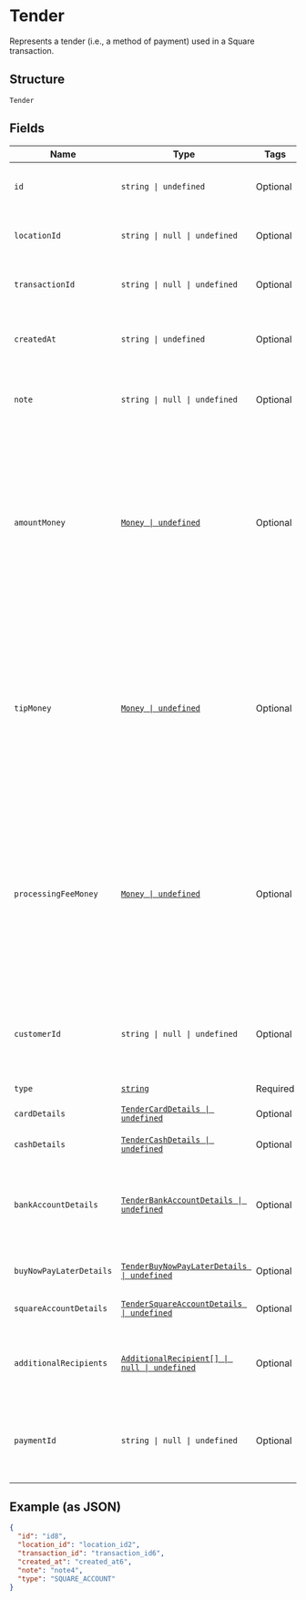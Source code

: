 
# Tender

Represents a tender (i.e., a method of payment) used in a Square transaction.

## Structure

`Tender`

## Fields

| Name | Type | Tags | Description |
|  --- | --- | --- | --- |
| `id` | `string \| undefined` | Optional | The tender's unique ID. It is the associated payment ID.<br/>**Constraints**: *Maximum Length*: `192` |
| `locationId` | `string \| null \| undefined` | Optional | The ID of the transaction's associated location.<br/>**Constraints**: *Maximum Length*: `50` |
| `transactionId` | `string \| null \| undefined` | Optional | The ID of the tender's associated transaction.<br/>**Constraints**: *Maximum Length*: `192` |
| `createdAt` | `string \| undefined` | Optional | The timestamp for when the tender was created, in RFC 3339 format.<br/>**Constraints**: *Maximum Length*: `32` |
| `note` | `string \| null \| undefined` | Optional | An optional note associated with the tender at the time of payment.<br/>**Constraints**: *Maximum Length*: `500` |
| `amountMoney` | [`Money \| undefined`](../models/money.md) | Optional | Represents an amount of money. `Money` fields can be signed or unsigned.<br/>Fields that do not explicitly define whether they are signed or unsigned are<br/>considered unsigned and can only hold positive amounts. For signed fields, the<br/>sign of the value indicates the purpose of the money transfer. See<br/>[Working with Monetary Amounts](https://developer.squareup.com/docs/build-basics/working-with-monetary-amounts)<br/>for more information. |
| `tipMoney` | [`Money \| undefined`](../models/money.md) | Optional | Represents an amount of money. `Money` fields can be signed or unsigned.<br/>Fields that do not explicitly define whether they are signed or unsigned are<br/>considered unsigned and can only hold positive amounts. For signed fields, the<br/>sign of the value indicates the purpose of the money transfer. See<br/>[Working with Monetary Amounts](https://developer.squareup.com/docs/build-basics/working-with-monetary-amounts)<br/>for more information. |
| `processingFeeMoney` | [`Money \| undefined`](../models/money.md) | Optional | Represents an amount of money. `Money` fields can be signed or unsigned.<br/>Fields that do not explicitly define whether they are signed or unsigned are<br/>considered unsigned and can only hold positive amounts. For signed fields, the<br/>sign of the value indicates the purpose of the money transfer. See<br/>[Working with Monetary Amounts](https://developer.squareup.com/docs/build-basics/working-with-monetary-amounts)<br/>for more information. |
| `customerId` | `string \| null \| undefined` | Optional | If the tender is associated with a customer or represents a customer's card on file,<br/>this is the ID of the associated customer.<br/>**Constraints**: *Maximum Length*: `191` |
| `type` | [`string`](../models/tender-type.md) | Required | Indicates a tender's type. |
| `cardDetails` | [`TenderCardDetails \| undefined`](../models/tender-card-details.md) | Optional | Represents additional details of a tender with `type` `CARD` or `SQUARE_GIFT_CARD` |
| `cashDetails` | [`TenderCashDetails \| undefined`](../models/tender-cash-details.md) | Optional | Represents the details of a tender with `type` `CASH`. |
| `bankAccountDetails` | [`TenderBankAccountDetails \| undefined`](../models/tender-bank-account-details.md) | Optional | Represents the details of a tender with `type` `BANK_ACCOUNT`.<br/><br/>See [BankAccountPaymentDetails](../models/bank-account-payment-details.md)<br/>for more exposed details of a bank account payment. |
| `buyNowPayLaterDetails` | [`TenderBuyNowPayLaterDetails \| undefined`](../models/tender-buy-now-pay-later-details.md) | Optional | Represents the details of a tender with `type` `BUY_NOW_PAY_LATER`. |
| `squareAccountDetails` | [`TenderSquareAccountDetails \| undefined`](../models/tender-square-account-details.md) | Optional | Represents the details of a tender with `type` `SQUARE_ACCOUNT`. |
| `additionalRecipients` | [`AdditionalRecipient[] \| null \| undefined`](../models/additional-recipient.md) | Optional | Additional recipients (other than the merchant) receiving a portion of this tender.<br/>For example, fees assessed on the purchase by a third party integration. |
| `paymentId` | `string \| null \| undefined` | Optional | The ID of the [Payment](entity:Payment) that corresponds to this tender.<br/>This value is only present for payments created with the v2 Payments API.<br/>**Constraints**: *Maximum Length*: `192` |

## Example (as JSON)

```json
{
  "id": "id8",
  "location_id": "location_id2",
  "transaction_id": "transaction_id6",
  "created_at": "created_at6",
  "note": "note4",
  "type": "SQUARE_ACCOUNT"
}
```

